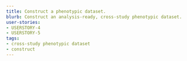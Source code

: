 ```yaml
---
title: Construct a phenotypic dataset.
blurb: Construct an analysis-ready, cross-study phenotypic dataset.
user-stories:
- USERSTORY-4
- USERSTORY-5
tags:
- cross-study phenotypic dataset
- construct
---
```

